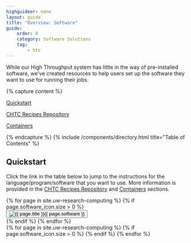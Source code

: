 ```yaml
---
highguideer: none
layout: guide
title: "Overview: Software"
guide:
    order: 0
    category: Software Solutions
    tag:
        - htc
---
```

<script type="text/javascript" src="{{ '/assets/js/pages/software-overview.js' | relative_url }}" defer></script>

<a name="top"></a>
While our High Throughput system has little in the way of pre-installed software, 
we've created resources to help users set up the software they want to use for running their jobs.

{% capture content %}

[Quickstart](#quickstart)

[CHTC Recipes Repository](#chtc-recipes-repository)

[Containers](#containers)

{% endcapture %}
{% include /components/directory.html title="Table of Contents" %}

## Quickstart

Click the link in the table below to jump to the instructions for the language/program/software that you want to use.
More information is provided in the [CHTC Recipes Repository](#chtc-recipes-repository) and [Containers](#containers) sections.

<div class="row no-gutters">
{% for page in site.uw-research-computing %}
    {% if page.software_icon.size > 0 %}
        <div class="col col-6 col-md-2 no-gutters">
        <button class="btn btn-guide mb-lg-0" href="#quickstart" onclick="showExcerpt('{{ page.title | slugify }}', 'side-divider')"><img class="img-btn-guide" src="{{ page.software_icon }}" alt="{{ page.title }}">{{ page.software }}</button>
        </div>
    {% endif %}
{% endfor %}
</div>

  <div class="card-body side-divider">
      {% for page in site.uw-research-computing %}
        {% if page.software_icon.size > 0 %}
            <div class="excerpt" id="{{ page.title | slugify }}" style="display: none;">
              {{ page.excerpt | markdownify }}
              <a href="{{ page.url }}" style="font-weight: bold; text-decoration: underline;">More Information</a>
            </div>
        {% endif %}
    {% endfor %}
    </div>